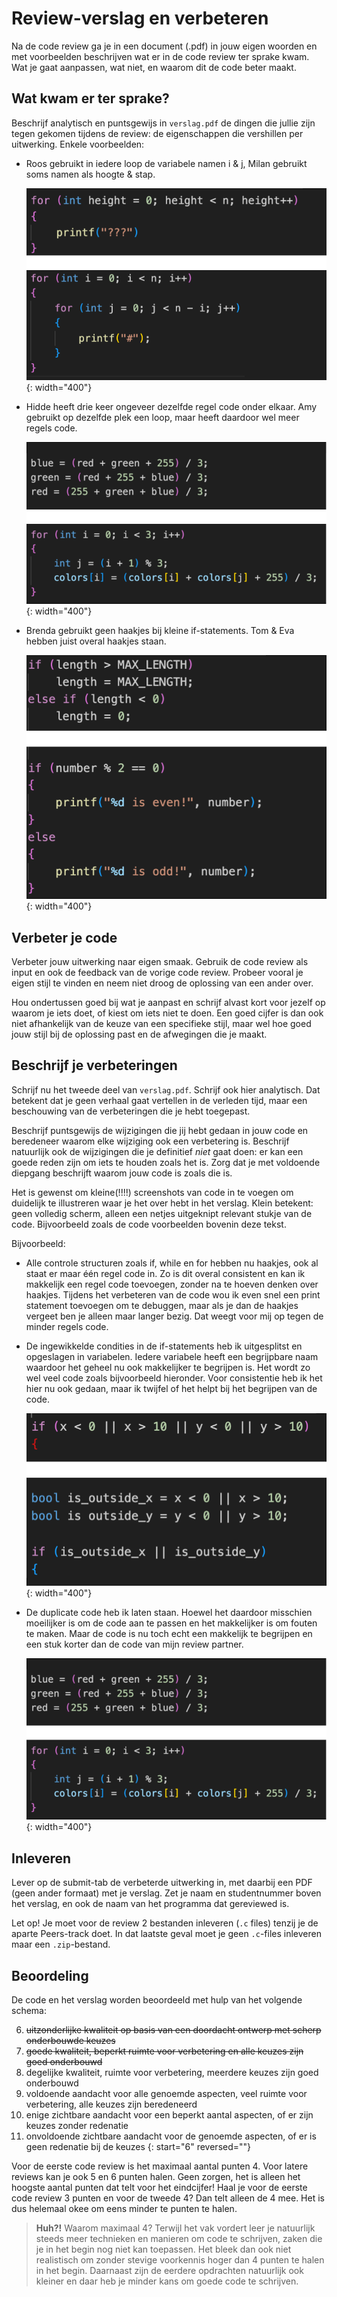 # Review-verslag en verbeteren

Na de code review ga je in een document (.pdf) in jouw eigen woorden en met voorbeelden beschrijven wat er in de code review ter sprake kwam. Wat je gaat aanpassen, wat niet, en waarom dit de code beter maakt.

## Wat kwam er ter sprake?

Beschrijf analytisch en puntsgewijs in `verslag.pdf` de dingen die jullie zijn tegen gekomen tijdens de review: de eigenschappen die vershillen per uitwerking. Enkele voorbeelden:

* Roos gebruikt in iedere loop de variabele namen i & j, Milan gebruikt soms namen als hoogte & stap.

    ![i & hoogte voorbeeld](example1.png){: width="400"}

* Hidde heeft drie keer ongeveer dezelfde regel code onder elkaar. Amy gebruikt op dezelfde plek een loop, maar heeft daardoor wel meer regels code.

    ![drie keer code voorbeeld](example2.png){: width="400"}

* Brenda gebruikt geen haakjes bij kleine if-statements. Tom & Eva hebben juist overal haakjes staan.

    ![if haakjes voorbeeld](example3.png){: width="400"}

## Verbeter je code

Verbeter jouw uitwerking naar eigen smaak. Gebruik de code review als input en ook de feedback van de vorige code review. Probeer vooral je eigen stijl te vinden en neem niet droog de oplossing van een ander over.

Hou ondertussen goed bij wat je aanpast en schrijf alvast kort voor jezelf op waarom je iets doet, of kiest om iets niet te doen. Een goed cijfer is dan ook niet afhankelijk van de keuze van een specifieke stijl, maar wel hoe goed jouw stijl bij de oplossing past en de afwegingen die je maakt.

## Beschrijf je verbeteringen

Schrijf nu het tweede deel van `verslag.pdf`. Schrijf ook hier analytisch. Dat betekent dat je geen verhaal gaat vertellen in de verleden tijd, maar een beschouwing van de verbeteringen die je hebt toegepast.

Beschrijf puntsgewijs de wijzigingen die jij hebt gedaan in jouw code en beredeneer waarom elke wijziging ook een verbetering is. Beschrijf natuurlijk ook de wijzigingen die je definitief *niet* gaat doen: er kan een goede reden zijn om iets te houden zoals het is. Zorg dat je met voldoende diepgang beschrijft waarom jouw code is zoals die is.

Het is gewenst om kleine(!!!!) screenshots van code in te voegen om duidelijk te illustreren waar je het over hebt in het verslag. Klein betekent: geen volledig scherm, alleen een netjes uitgeknipt relevant stukje van de code. Bijvoorbeeld zoals de code voorbeelden bovenin deze tekst.

Bijvoorbeeld:

* Alle controle structuren zoals if, while en for hebben nu haakjes, ook al staat er maar één regel code in. Zo is dit overal consistent en kan ik makkelijk een regel code toevoegen, zonder na te hoeven denken over haakjes. Tijdens het verbeteren van de code wou ik even snel een print statement toevoegen om te debuggen, maar als je dan de haakjes vergeet ben je alleen maar langer bezig. Dat weegt voor mij op tegen de minder regels code.

* De ingewikkelde condities in de if-statements heb ik uitgesplitst en opgeslagen in variabelen. Iedere variabele heeft een begrijpbare naam waardoor het geheel nu ook makkelijker te begrijpen is. Het wordt zo wel veel code zoals bijvoorbeeld hieronder. Voor consistentie heb ik het hier nu ook gedaan, maar ik twijfel of het helpt bij het begrijpen van de code.

    ![ingewikkelde conditie voorbeeld](example4.png){: width="400"}

* De duplicate code heb ik laten staan. Hoewel het daardoor misschien moeilijker is om de code aan te passen en het makkelijker is om fouten te maken. Maar de code is nu toch echt een makkelijk te begrijpen en een stuk korter dan de code van mijn review partner.

    ![drie keer code voorbeeld](example2.png){: width="400"}

## Inleveren

Lever op de submit-tab de verbeterde uitwerking in, met daarbij een PDF (geen ander formaat) met je verslag. Zet je naam en studentnummer boven het verslag, en ook de naam van het programma dat gereviewed is.

Let op! Je moet voor de review 2 bestanden inleveren (`.c` files) tenzij je de aparte Peers-track doet. In dat laatste geval moet je geen `.c`-files inleveren maar een `.zip`-bestand.

## Beoordeling

De code en het verslag worden beoordeeld met hulp van het volgende schema:


6. <del>uitzonderlijke kwaliteit op basis van een doordacht ontwerp met scherp onderbouwde keuzes</del>
5. <del>goede kwaliteit, beperkt ruimte voor verbetering en alle keuzes zijn goed onderbouwd</del>
4. degelijke kwaliteit, ruimte voor verbetering, meerdere keuzes zijn goed onderbouwd
3. voldoende aandacht voor alle genoemde aspecten, veel ruimte voor verbetering, alle keuzes zijn beredeneerd
2. enige zichtbare aandacht voor een beperkt aantal aspecten, of er zijn keuzes zonder redenatie
1. onvoldoende zichtbare aandacht voor de genoemde aspecten, of er is geen redenatie bij de keuzes
{: start="6" reversed=""}

Voor de eerste code review is het maximaal aantal punten 4. Voor latere reviews kan je ook 5 en 6 punten halen. Geen zorgen, het is alleen het hoogste aantal punten dat telt voor het eindcijfer! Haal je voor de eerste code review 3 punten en voor de tweede 4? Dan telt alleen de 4 mee. Het is dus helemaal okee om eens minder te punten te halen.

> **Huh?!** Waarom maximaal 4? Terwijl het vak vordert leer je natuurlijk steeds meer technieken en manieren om code te schrijven, zaken die je in het begin nog niet kan toepassen. Het bleek dan ook niet realistisch om zonder stevige voorkennis hoger dan 4 punten te halen in het begin. Daarnaast zijn de eerdere opdrachten natuurlijk ook kleiner en daar heb je minder kans om goede code te schrijven.